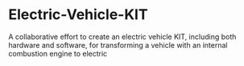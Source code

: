 # Electric-Vehicle-KIT
A collaborative effort to create an electric vehicle KIT, including both hardware and software, for transforming a vehicle with an internal combustion engine to electric
